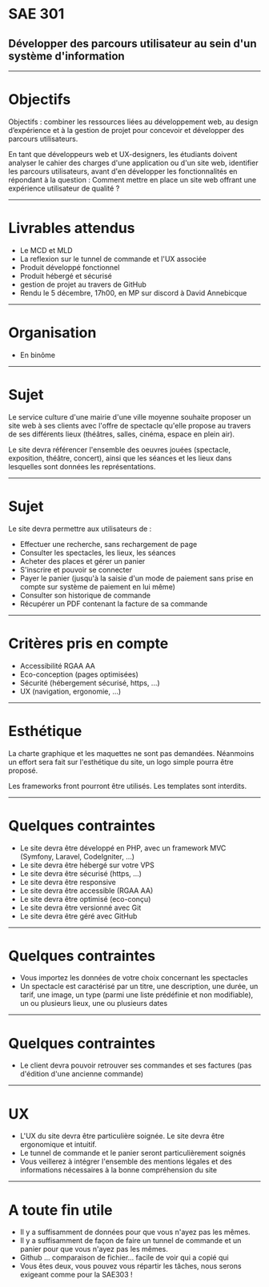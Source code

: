 # SAE 301

## Développer des parcours utilisateur au sein d'un système d'information

---

# Objectifs

Objectifs : combiner les ressources liées au développement web, au design d’expérience et à la gestion de projet pour concevoir et développer des parcours utilisateurs.

En tant que développeurs web et UX-designers, les étudiants doivent analyser le cahier des charges d'une application ou d'un site web, identifier les parcours utilisateurs, avant d'en développer les fonctionnalités en répondant à la question : Comment mettre en place un site web offrant une expérience utilisateur de qualité ?

---

# Livrables attendus

* Le MCD et MLD
* La reflexion sur le tunnel de commande et l'UX associée
* Produit développé fonctionnel
* Produit hébergé et sécurisé
* gestion de projet au travers de GitHub
* Rendu le 5 décembre, 17h00, en MP sur discord à David Annebicque

---

# Organisation

* En binôme

---

# Sujet

Le service culture d'une mairie d'une ville moyenne souhaite proposer un site web à ses clients avec l'offre de spectacle qu'elle propose au travers de ses différents lieux (théâtres, salles, cinéma, espace en plein air).

Le site devra référencer l'ensemble des oeuvres jouées (spectacle, exposition, théâtre, concert), ainsi que les séances et les lieux dans lesquelles sont données les représentations.

---

# Sujet

Le site devra permettre aux utilisateurs de :

* Effectuer une recherche, sans rechargement de page
* Consulter les spectacles, les lieux, les séances
* Acheter des places et gérer un panier
* S'inscrire et pouvoir se connecter
* Payer le panier (jusqu'à la saisie d'un mode de paiement sans prise en compte sur système de paiement en lui même)
* Consulter son historique de commande
* Récupérer un PDF contenant la facture de sa commande

---

# Critères pris en compte

* Accessibilité RGAA AA
* Eco-conception (pages optimisées)
* Sécurité (hébergement sécurisé, https, ...)
* UX (navigation, ergonomie, ...)

---

# Esthétique

La charte graphique et les maquettes ne sont pas demandées. Néanmoins un effort sera fait sur l'esthétique du site, un logo simple pourra être proposé.

Les frameworks front pourront être utilisés. Les templates sont interdits.

---

# Quelques contraintes

* Le site devra être développé en PHP, avec un framework MVC (Symfony, Laravel, CodeIgniter, ...)
* Le site devra être hébergé sur votre VPS
* Le site devra être sécurisé (https, ...)
* Le site devra être responsive
* Le site devra être accessible (RGAA AA)
* Le site devra être optimisé (eco-conçu)
* Le site devra être versionné avec Git
* Le site devra être géré avec GitHub

---

# Quelques contraintes

* Vous importez les données de votre choix concernant les spectacles
* Un spectacle est caractérisé par un titre, une description, une durée, un tarif, une image, un type (parmi une liste prédéfinie et non modifiable), un ou plusieurs lieux, une ou plusieurs dates

---

# Quelques contraintes

* Le client devra pouvoir retrouver ses commandes et ses factures (pas d'édition d'une ancienne commande)

---

# UX

* L'UX du site devra être particulière soignée. Le site devra être ergonomique et intuitif.
* Le tunnel de commande et le panier seront particulièrement soignés
* Vous veillerez à intégrer l'ensemble des mentions légales et des informations nécessaires à la bonne compréhension du site

---

# A toute fin utile

* Il y a suffisamment de données pour que vous n'ayez pas les mêmes.
* Il y a suffisamment de façon de faire un tunnel de commande et un panier pour que vous n'ayez pas les mêmes.
* Github ... comparaison de fichier... facile de voir qui a copié qui
* Vous êtes deux, vous pouvez vous répartir les tâches, nous serons exigeant comme pour la SAE303 !

